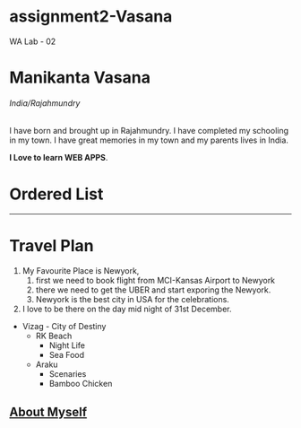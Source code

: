 # assignment2-Vasana

WA Lab - 02

# Manikanta Vasana

###### India/Rajahmundry

I have born and brought up in Rajahmundry. I have completed my schooling in my town. I have great memories in my town and my parents lives in India.

**I Love to learn WEB APPS**.


# Ordered List
---
# Travel Plan
1. My Favourite Place is Newyork,  
    1. first we need to book flight from MCI-Kansas Airport to Newyork
    2. there we need to get the UBER and start exporing the Newyork.
    3. Newyork is the best city in USA for the celebrations.
2. I love to be there on the day mid night of 31st December.
* Vizag - City of Destiny
    * RK Beach
        * Night Life
        * Sea Food
    * Araku
        * Scenaries
        * Bamboo Chicken


**[About Myself](AboutMe.md)**
---

